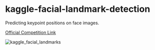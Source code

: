 # kaggle-facial-landmark-detection
Predicting keypoint positions on face images.

[Official Competition Link](https://www.kaggle.com/c/facial-keypoints-detection/overview)


![kaggle_facial_landmarks](https://drive.google.com/uc?export=view&id=1oH863dgaSeDhBN5B3xv8PD7uiL38OJT-)

